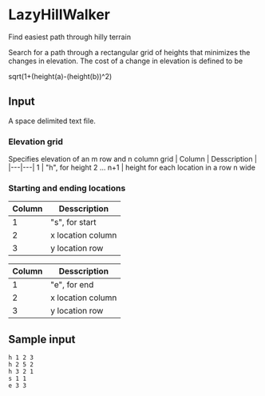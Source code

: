 # LazyHillWalker
Find easiest path through hilly terrain

Search for a path through a rectangular grid of heights that minimizes the changes in elevation.  The cost of a change in elevation is defined to be

sqrt(1+(height(a)-(height(b))^2)

## Input

A space delimited text file.

### Elevation grid

Specifies elevation of an m row and n column grid
| Column | Desscription | 
|---|---|
 1 | "h", for height
 2 ... n+1 | height for each location in a row n wide 

### Starting and ending locations

| Column | Desscription | 
|---|---|
1 | "s", for start
2 | x location column
3 | y location row

| Column | Desscription | 
|---|---|
1 | "e", for end
2 | x location column
3 | y location row

## Sample input

```
h 1 2 3
h 2 5 2
h 3 2 1
s 1 1
e 3 3
```
